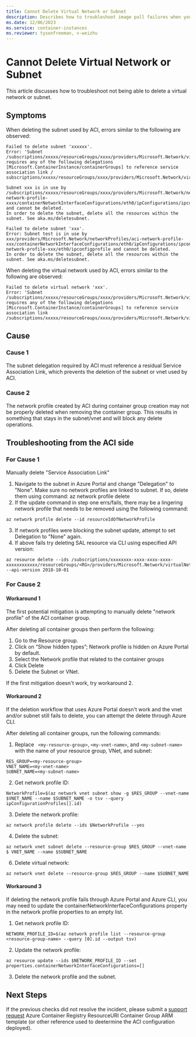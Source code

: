 ```yaml
---
title: Cannot Delete Virtual Network or Subnet
description: Describes how to troubleshoot image pull failures when you deploy to Azure Container Instances (ACI) from Azure Container Registry (ACR) by using a managed identity.
ms.date: 12/06/2023
ms.service: container-instances
ms.reviewer: tysonfreeman, v-weizhu
---
```


# Cannot Delete Virtual Network or Subnet

This article discusses how to troubleshoot not being able to delete a virtual network or subnet.

## Symptoms

When deleting the subnet used by ACI, errors similar to the following are observed: 
```
Failed to delete subnet 'xxxxxx'.
Error: 'Subnet /subscriptions/xxxxx/resourceGroups/xxxx/providers/Microsoft.Network/virtualNetworks/xxxxxx/subnets/xxxxxx requires any of the following delegations
[Microsoft.ContainerInstance/containerGroups] to reference service association link /
subscriptions/xxxxx/resourceGroups/xxxx/providers/Microsoft.Network/virtualNetworks/xxxxxx/subnets/xxxxxx/serviceAssociationLinks/acisal.'
```
```
Subnet xxx is in use by /subscriptions/xxxxx/resourceGroups/xxxx/providers/Microsoft.Network/networkProfiles/aci-network-profile-xxxx/containerNetworkInterfaceConfigurations/eth0/ipConfigurations/ipconfigprofile and cannot be deleted. 
In order to delete the subnet, delete all the resources within the subnet. See aka.ms/deletesubnet.
```
```
Failed to delete subnet 'xxx'. 
Error: Subnet test is in use by xxx/providers/Microsoft.Network/networkProfiles/aci-network-profile-xxx/containerNetworkInterfaceConfigurations/eth0/ipConfigurations/ipconfigprofile'>aci-network-profile-xxx/eth0/ipconfigprofile and cannot be deleted. 
In order to delete the subnet, delete all the resources within the subnet. See aka.ms/deletesubnet.
```
When deleting the virtual network used by ACI, errors similar to the following are observed: 
```
Failed to delete virtual network 'xxx'. 
Error: 'Subnet /subscriptions/xxxxx/resourceGroups/xxxx/providers/Microsoft.Network/virtualNetworks/xxxxxx/subnets/xxxxxx requires any of the following delegations [Microsoft.ContainerInstance/containerGroups] to reference service association link 
/subscriptions/xxxxx/resourceGroups/xxxx/providers/Microsoft.Network/virtualNetworks/xxxxxx/subnets/xxxxxx/serviceAssociationLinks/acisal.'
```

## Cause
### Cause 1
The subnet delegation required by ACI must reference a residual Service Association Link, which prevents the deletion of the subnet or vnet used by ACI.
### Cause 2
The network profile created by ACI during container group creation may not be properly deleted when removing the container group. This results in something that stays in the subnet/vnet and will block any delete operations.

## Troubleshooting from the ACI side

### For Cause 1
Manually delete "Service Association Link"
1. Navigate to the subnet in Azure Portal and change "Delegation" to "None". Make sure no network profiles are linked to subnet. If so, delete them using command: az network profile delete
2. If the update command in step one errs/fails, there may be a lingering network profile that needs to be removed using the following command: 
```
az network profile delete --id resourceIdOfNetworkProfile
```
3. If network profiles were blocking the subnet update, attempt to set Delegation to "None" again.
4. If above fails try deleting SAL resource via CLI using especified API version:
```
az resource delete --ids /subscriptions/xxxxxxxx-xxxx-xxxx-xxxx-xxxxxxxxxxxx/resourceGroups/<RG>/providers/Microsoft.Network/virtualNetworks/<VNET>/subnets/<Subnet>/providers/Microsoft.ContainerInstance/serviceAssociationLinks/default --api-version 2018-10-01
```
### For Cause 2
#### Workaround 1
The first potential mitigation is attempting to manually delete "network profile" of the ACI container group.

After deleting all container groups then perform the following:

1. Go to the Resource group.
2. Click on “Show hidden types”; Network profile is hidden on Azure Portal by default.
3. Select the Network profile that related to the container groups
4. Click Delete
5. Delete the Subnet or VNet.


If the first mitigation doesn't work, try workaround 2.

#### Workaround 2
If the deletion workflow that uses Azure Portal doesn't work and the vnet and/or subnet still fails to delete, you can attempt the delete through Azure CLI.

After deleting all container groups, run the following commands:

1. Replace ``` <my-resource-group>```, ```<my-vnet-name>```, and ```<my-subnet-name>``` with the name of your resource group, VNet, and subnet:
```
RES_GROUP=<my-resource-group>
VNET_NAME=<my-vnet-name>
SUBNET_NAME=<my-subnet-name>
```
2. Get network profile ID:
```
NetworkProfile=$(az network vnet subnet show -g $RES_GROUP --vnet-name $VNET_NAME --name $SUBNET_NAME -o tsv --query ipConfigurationProfiles[].id)
```
3. Delete the network profile:
```
az network profile delete --ids $NetworkProfile --yes
```
4. Delete the subnet:
```
az network vnet subnet delete --resource-group $RES_GROUP --vnet-name $ VNET_NAME --name $SUBNET_NAME
```
6. Delete virtual network:
```
az network vnet delete --resource-group $RES_GROUP --name $SUBNET_NAME
```
#### Workaround 3
If deleting the network profile fails through Azure Portal and Azure CLI, you may need to update the containerNetworkInterfaceConfigurations property in the network profile properties to an empty list.

1. Get network profile ID: 
```
NETWORK_PROFILE_ID=$(az network profile list --resource-group <resource-group-name> --query [0].id --output tsv)
```
2. Update the network profile:
```
az resource update --ids $NETWORK_PROFILE_ID --set properties.containerNetworkInterfaceConfigurations=[]
```
3. Delete the network profile and the subnet.

## Next Steps 
If the previous checks did not resolve the incident, please submit a [support request](https://portal.azure.com/#blade/Microsoft_Azure_Support/HelpAndSupportBlade/newsupportrequest) 
Azure Container Registry ResourceURI 
Container Group ARM template (or other reference used to deetermine the ACI configuration deployed). 
